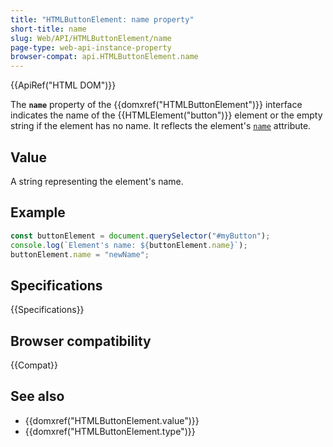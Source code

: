 ```yaml
---
title: "HTMLButtonElement: name property"
short-title: name
slug: Web/API/HTMLButtonElement/name
page-type: web-api-instance-property
browser-compat: api.HTMLButtonElement.name
---
```


{{ApiRef("HTML DOM")}}

The **`name`** property of the {{domxref("HTMLButtonElement")}} interface indicates the name of the {{HTMLElement("button")}} element or the empty string if the element has no name. It reflects the element's [`name`](/en-US/docs/Web/HTML/Element/button#name) attribute.

## Value

A string representing the element's name.

## Example

```js
const buttonElement = document.querySelector("#myButton");
console.log(`Element's name: ${buttonElement.name}`);
buttonElement.name = "newName";
```

## Specifications

{{Specifications}}

## Browser compatibility

{{Compat}}

## See also

- {{domxref("HTMLButtonElement.value")}}
- {{domxref("HTMLButtonElement.type")}}
